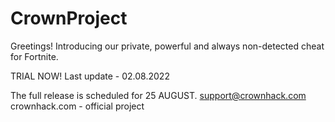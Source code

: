 # CrownProject

Greetings! Introducing our private, powerful and always non-detected cheat for Fortnite.

TRIAL NOW!
Last update - 02.08.2022

The full release is scheduled for 25 AUGUST.
support@crownhack.com
crownhack.com - official project
